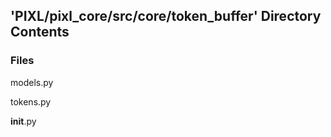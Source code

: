 ## 'PIXL/pixl_core/src/core/token_buffer' Directory Contents

### Files

models.py

tokens.py

__init__.py

